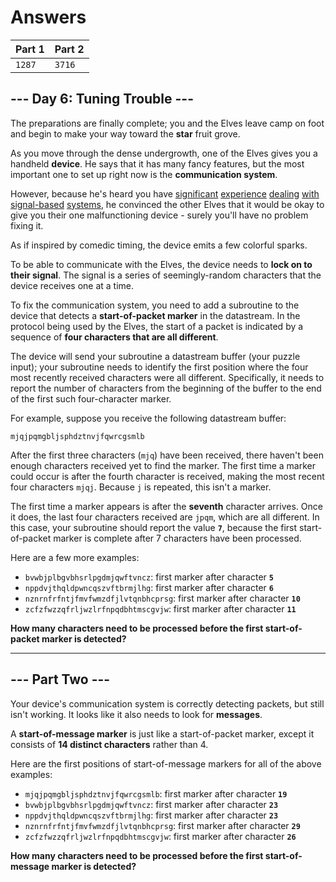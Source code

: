 # Answers

| Part 1 | Part 2 |
| ------ | ------ |
| `1287` | `3716` |

## --- Day 6: Tuning Trouble ---

The preparations are finally complete; you and the Elves leave camp on foot and begin to make your way toward the __star__ fruit grove.

As you move through the dense undergrowth, one of the Elves gives you a handheld __device__. He says that it has many fancy features, but the most important one to set up right now is the __communication system__.

However, because he's heard you have [significant](https://adventofcode.com/2016/day/6) [experience](https://adventofcode.com/2016/day/25) [dealing](https://adventofcode.com/2019/day/7) [with](https://adventofcode.com/2019/day/9) [signal-based](https://adventofcode.com/2019/day/16) [systems](https://adventofcode.com/2021/day/25), he convinced the other Elves that it would be okay to give you their one malfunctioning device - surely you'll have no problem fixing it.

As if inspired by comedic timing, the device emits a few colorful sparks.

To be able to communicate with the Elves, the device needs to __lock on to their signal__. The signal is a series of seemingly-random characters that the device receives one at a time.

To fix the communication system, you need to add a subroutine to the device that detects a __start-of-packet marker__ in the datastream. In the protocol being used by the Elves, the start of a packet is indicated by a sequence of __four characters that are all different__.

The device will send your subroutine a datastream buffer (your puzzle input); your subroutine needs to identify the first position where the four most recently received characters were all different. Specifically, it needs to report the number of characters from the beginning of the buffer to the end of the first such four-character marker.

For example, suppose you receive the following datastream buffer:

    mjqjpqmgbljsphdztnvjfqwrcgsmlb

After the first three characters (`mjq`) have been received, there haven't been enough characters received yet to find the marker. The first time a marker could occur is after the fourth character is received, making the most recent four characters `mjqj`. Because `j` is repeated, this isn't a marker.

The first time a marker appears is after the __seventh__ character arrives. Once it does, the last four characters received are `jpqm`, which are all different. In this case, your subroutine should report the value __`7`__, because the first start-of-packet marker is complete after 7 characters have been processed.

Here are a few more examples:

- `bvwbjplbgvbhsrlpgdmjqwftvncz`: first marker after character __`5`__
- `nppdvjthqldpwncqszvftbrmjlhg`: first marker after character __`6`__
- `nznrnfrfntjfmvfwmzdfjlvtqnbhcprsg`: first marker after character __`10`__
- `zcfzfwzzqfrljwzlrfnpqdbhtmscgvjw`: first marker after character __`11`__

__How many characters need to be processed before the first start-of-packet marker is detected?__

-----------------

## --- Part Two ---

Your device's communication system is correctly detecting packets, but still isn't working. It looks like it also needs to look for __messages__.

A __start-of-message marker__ is just like a start-of-packet marker, except it consists of __14 distinct characters__ rather than 4.

Here are the first positions of start-of-message markers for all of the above examples:

- `mjqjpqmgbljsphdztnvjfqwrcgsmlb`: first marker after character __`19`__
- `bvwbjplbgvbhsrlpgdmjqwftvncz`: first marker after character __`23`__
- `nppdvjthqldpwncqszvftbrmjlhg`: first marker after character __`23`__
- `nznrnfrfntjfmvfwmzdfjlvtqnbhcprsg`: first marker after character __`29`__
- `zcfzfwzzqfrljwzlrfnpqdbhtmscgvjw`: first marker after character __`26`__

__How many characters need to be processed before the first start-of-message marker is detected?__